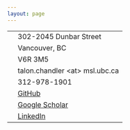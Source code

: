 ```yaml
---
layout: page
---
```


|||
| ------------- | ------------- |
|<i class="fa fa-address-card"></i> | 302-2045 Dunbar Street |
|| Vancouver, BC |
|| V6R 3M5 |
|<i class="fa fa-envelope"></i>| talon.chandler \<at\> msl.ubc.ca  |
|<i class="fa fa-phone"></i>| 312-978-1901  |
|<i class="fa fa-github"></i>| [GitHub](https://github.com/talonchandler/) |
|<i class="fa fa-google"></i>| [Google Scholar](https://scholar.google.com/citations?user=tK-P9kEAAAAJ&hl=en) |
|<i class="fa fa-linkedin"></i>| [LinkedIn](https://www.linkedin.com/in/talon-chandler) |

<br>